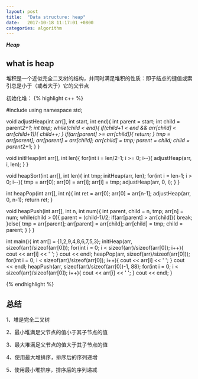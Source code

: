```yaml
---
layout: post
title:  "Data structure: heap"
date:   2017-10-18 11:17:01 +0800
categories: algorithm
---
```

***Heap***




## what is heap

堆积是一个近似完全二叉树的结构，并同时满足堆积的性质：即子结点的键值或索引总是小于（或者大于）它的父节点

初始化堆：
{% highlight c++ %}

#include <iostream>
using namespace std;

void adjustHeap(int arr[], int start, int end){
    int parent = start;
    int child = parent*2+1;
    int tmp;
    while(child < end){
        if(child+1 < end && arr[child] < arr[child+1]){
            child++;
        }
        if(arr[parent] >= arr[child]){
            return;
        }
        tmp = arr[parent];
        arr[parent] = arr[child];
        arr[child] = tmp;
        parent = child;
        child = parent*2+1;
    }
}

void initHeap(int arr[], int len){
    for(int i = len/2-1; i >= 0; i--){
        adjustHeap(arr, i, len);
    }
}

void heapSort(int arr[], int len){
    int tmp;
    initHeap(arr, len);
    for(int i = len-1; i > 0; i--){
        tmp = arr[0];
        arr[0] = arr[i];
        arr[i] = tmp;
        adjustHeap(arr, 0, i);
    }
}

int heapPop(int arr[], int n){
    int ret = arr[0];
    arr[0] = arr[n-1];
    adjustHeap(arr, 0, n-1);
    return ret;
}

void heapPush(int arr[], int n, int num){
    int parent, child = n, tmp;
    arr[n] = num;
    while(child > 0){
        parent = (child-1)/2;
        if(arr[parent] > arr[child]){
            break;
        }else{
            tmp = arr[parent];
            arr[parent] = arr[child];
            arr[child] = tmp;
            child = parent;
        }
    }
}

int main(){
    int arr[] = {1,2,9,4,8,6,7,5,3};
    initHeap(arr, sizeof(arr)/sizeof(arr[0]));
    for(int i = 0; i < sizeof(arr)/sizeof(arr[0]); i++){
        cout << arr[i] << ' ';
    }
    cout << endl;
    heapPop(arr, sizeof(arr)/sizeof(arr[0]));
    for(int i = 0; i < sizeof(arr)/sizeof(arr[0]); i++){
        cout << arr[i] << ' ';
    }
    cout << endl;
    heapPush(arr, sizeof(arr)/sizeof(arr[0])-1, 88);
    for(int i = 0; i < sizeof(arr)/sizeof(arr[0]); i++){
        cout << arr[i] << ' ';
    }
    cout << endl;
}

{% endhighlight %}

## 总结

1、堆是完全二叉树

2、最小堆满足父节点的值小于其子节点的值

3、最大堆满足父节点的值大于其子节点的值

4、使用最大堆排序，排序后的序列递增

5、使用最小堆排序，排序后的序列递减

